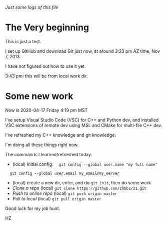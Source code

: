 *Just some logs of this file*

The Very beginning
===================

This is just a test.

I set up GitHub and download Git just now, at around 3:23 pm AZ time, Nov 7, 2013.

I have not figured out how to use it yet.

3:43 pm: this will be from local work dir.

Some new work
====================

Now is 2020-04-17 Friday 4:19 pm MST

I've setup Visual Studio Code (VSC) for C++ and Python dev, and installed VSC extensions of remote dev using MSL and CMake for multi-file C++ dev.

I've refreshed my C++ knowledge and git knowledge.

I'm doing all these things right now.

The commands I learned/refreshed today.
- (local) Initial config: 
`  git config --global user.name "my full name"`

`  git config --global user.email my_email@my_server`
- (local) create a new dir, enter, and do `git init`, then do some work
- *Clone a repo* (local) `git clone https://github.com/zhbbz/z1.git`
- *Push to online repo* (local) `git push origin master`
- *Pull to local* (local) `git pull origin master`

Good luck for my job hunt.

HZ

